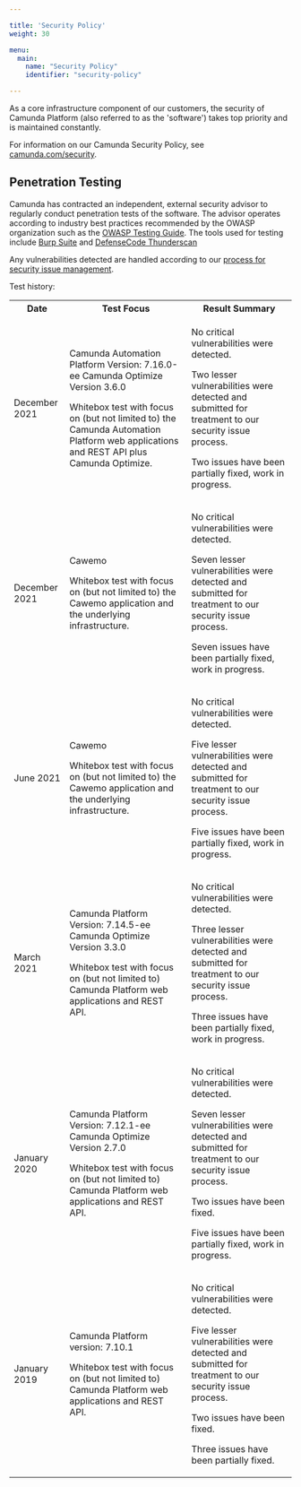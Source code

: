 ```yaml
---

title: 'Security Policy'
weight: 30

menu:
  main:
    name: "Security Policy"
    identifier: "security-policy"

---
```


As a core infrastructure component of our customers, the security of Camunda Platform (also referred to as the 'software') takes top priority and is maintained constantly.

For information on our Camunda Security Policy, see [camunda.com/security](https://camunda.com/security). 


## Penetration Testing

Camunda has contracted an independent, external security advisor to regularly conduct penetration tests of the software. The advisor operates according to industry best practices recommended by the OWASP organization such as the [OWASP Testing Guide](https://www.owasp.org/images/1/19/OTGv4.pdf). The tools used for testing include [Burp Suite](https://portswigger.net/burp) and [DefenseCode Thunderscan](https://www.defensecode.com/thunderscan.php)

Any vulnerabilities detected are handled according to our [process for security issue management](https://camunda.com/security#security-issue-management).

Test history:

<table class="table table-striped">
  <tr>
    <th>Date</th>
    <th>Test Focus</th>
    <th>Result Summary</th>
  </tr>
  <tr>
    <td><p>December 2021</p></td>
    <td>
      <p>Camunda Automation Platform Version: 7.16.0-ee Camunda Optimize Version 3.6.0</p>
      <p>Whitebox test with focus on (but not limited to) the Camunda Automation Platform web applications and REST API plus Camunda Optimize.</p>
    </td>
    <td>
      <p>No critical vulnerabilities were detected.</p>
      <p>Two lesser vulnerabilities were detected and submitted for treatment to our security issue process.</p>
      <p>Two issues have been partially fixed, work in progress.</p>
    </td> 
  </tr>
  <tr>
    <td><p>December 2021</p></td>
    <td>
      <p>Cawemo</p>
      <p>Whitebox test with focus on (but not limited to) the Cawemo application and the underlying infrastructure.</p>
    </td>
    <td>
      <p>No critical vulnerabilities were detected.</p>
      <p>Seven lesser vulnerabilities were detected and submitted for treatment to our security issue process.</p>
      <p>Seven issues have been partially fixed, work in progress.</p>
    </td> 
  </tr>   
  <tr>
    <td><p>June 2021</p></td>
    <td>
      <p>Cawemo</p>
      <p>Whitebox test with focus on (but not limited to) the Cawemo application and the underlying infrastructure.</p>
    </td>
    <td>
      <p>No critical vulnerabilities were detected.</p>
      <p>Five lesser vulnerabilities were detected and submitted for treatment to our security issue process.</p>
      <p>Five issues have been partially fixed, work in progress.</p>
    </td> 
  </tr>  
  <tr>
    <td><p>March 2021</p></td>
    <td>
      <p>Camunda Platform Version: 7.14.5-ee Camunda Optimize Version 3.3.0</p>
      <p>Whitebox test with focus on (but not limited to) Camunda Platform web applications and REST API.</p>
    </td>
    <td>
      <p>No critical vulnerabilities were detected.</p>
      <p>Three lesser vulnerabilities were detected and submitted for treatment to our security issue process.</p>
      <p>Three issues have been partially fixed, work in progress.</p>
    </td> 
  </tr>
  <tr>
    <td><p>January 2020</p></td>
    <td>
      <p>Camunda Platform Version: 7.12.1-ee Camunda Optimize Version 2.7.0</p>
      <p>Whitebox test with focus on (but not limited to) Camunda Platform web applications and REST API.</p>
    </td>
    <td>
      <p>No critical vulnerabilities were detected.</p>
      <p>Seven lesser vulnerabilities were detected and submitted for treatment to our security issue process.</p>
      <p>Two issues have been fixed. </p>
      <p>Five issues have been partially fixed, work in progress.</p>
    </td>
  </tr>  
  <tr>
    <td><p>January 2019</p></td>
    <td>
      <p>Camunda Platform version: 7.10.1</p>
      <p>Whitebox test with focus on (but not limited to) Camunda Platform web applications and REST API.</p>
    </td>
    <td>
      <p>No critical vulnerabilities were detected.</p>
      <p>Five lesser vulnerabilities were detected and submitted for treatment to our security issue process.</p>
      <p>Two issues have been fixed. </p>
      <p>Three issues have been partially fixed. </p>
    </td>
  </tr> 
</table>
